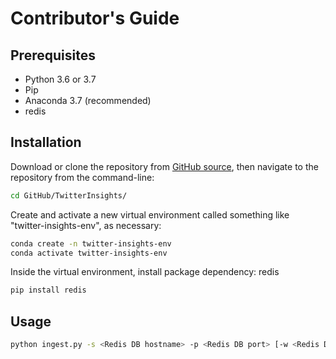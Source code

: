 # Contributor's Guide

## Prerequisites

  + Python 3.6 or 3.7
  + Pip
  + Anaconda 3.7 (recommended)
  + redis

## Installation

Download or clone the repository from [GitHub source](https://github.com/danlowen/TwitterInsights), then navigate to the repository from the command-line:

```sh
cd GitHub/TwitterInsights/
```

Create and activate a new virtual environment called something like "twitter-insights-env", as necessary:

```sh
conda create -n twitter-insights-env
conda activate twitter-insights-env
```

Inside the virtual environment, install package dependency: redis

```sh
pip install redis
```

## Usage

```sh
python ingest.py -s <Redis DB hostname> -p <Redis DB port> [-w <Redis DB passowrd (if needed)>]
```
